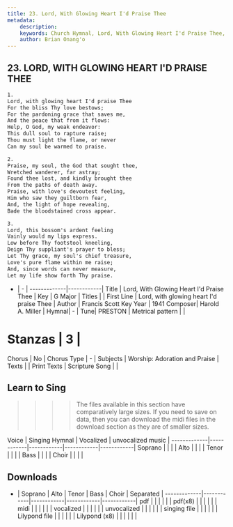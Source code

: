 ```yaml
---
title: 23. Lord, With Glowing Heart I'd Praise Thee
metadata:
    description: 
    keywords: Church Hymnal, Lord, With Glowing Heart I'd Praise Thee, Lord, with glowing heart I'd praise Thee, 
    author: Brian Onang'o
---
```



## 23. LORD, WITH GLOWING HEART I'D PRAISE THEE

```txt
1.
Lord, with glowing heart I'd praise Thee 
For the bliss Thy love bestows; 
For the pardoning grace that saves me, 
And the peace that from it flows: 
Help, O God, my weak endeavor: 
This dull soul to rapture raise; 
Thou must light the flame, or never 
Can my soul be warmed to praise. 

2.
Praise, my soul, the God that sought thee, 
Wretched wanderer, far astray; 
Found thee lost, and kindly brought thee 
From the paths of death away. 
Praise, with love's devoutest feeling, 
Him who saw they guiltborn fear, 
And, the light of hope revealing, 
Bade the bloodstained cross appear. 

3.
Lord, this bossom's ardent feeling 
Vainly would my lips express. 
Low before Thy footstool kneeling, 
Deign Thy suppliant's prayer to bless; 
Let Thy grace, my soul's chief treasure, 
Love's pure flame within me raise; 
And, since words can never measure, 
Let my life show forth Thy praise.

```

- |   -  |
-------------|------------|
Title | Lord, With Glowing Heart I'd Praise Thee |
Key | G Major |
Titles |  |
First Line | Lord, with glowing heart I'd praise Thee |
Author | Francis Scott Key
Year | 1941
Composer| Harold A. Miller |
Hymnal|  - |
Tune| PRESTON |
Metrical pattern | |
# Stanzas | 3 |
Chorus | No |
Chorus Type | - |
Subjects | Worship: Adoration and Praise |
Texts |  |
Print Texts | 
Scripture Song |  |
  
## Learn to Sing

>>>> The files available in this section have comparatively large sizes. If you need to save on data, then you can download the midi files in the download section as they are of smaller sizes.

Voice |  Singing Hymnal | Vocalized | unvocalized music |
-------------|------------|------------|------------|------------|
Soprano | | | |
Alto | | | |
Tenor | | | |
Bass | | | |
Choir | | | |

## Downloads

- |  Soprano | Alto | Tenor | Bass | Choir | Separated |
-------------|------------|------------|------------|------------|
pdf | | | | | |
pdf(x8) | | | | | |
midi | | | | | |
vocalized | | | | | |
unvocalized | | | | | |
singing file | | | | | |
Lilypond file | | | | | |
Lilypond (x8) | | | | | |
  